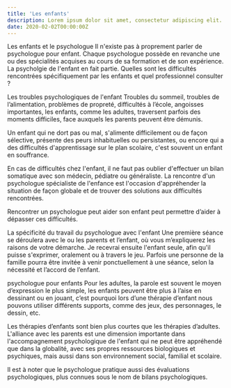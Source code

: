 ```yaml
---
title: 'Les enfants'
description: Lorem ipsum dolor sit amet, consectetur adipiscing elit.
date: 2020-02-02T00:00:00Z
---
```


Les enfants et le psychologue
Il n'existe pas à proprement parler de psychologue pour enfant. Chaque psychologue possède en revanche une ou des spécialités acquises au cours de sa formation et de son expérience. La psycholgie de l'enfant en fait partie. Quelles sont les difficultés rencontrées spécifiquement par les enfants et quel professionnel consulter ?

Les troubles psychologiques de l'enfant
Troubles du sommeil, troubles de l’alimentation, problèmes de propreté, difficultés à l’école, angoisses importantes, les enfants, comme les adultes, traversent parfois des moments difficiles, face auxquels les parents peuvent être démunis.

Un enfant qui ne dort pas ou mal, s'alimente difficilement ou de façon sélective, présente des peurs inhabituelles ou persistantes, ou encore qui a des difficultés d'apprentissage sur le plan scolaire, c'est souvent un enfant en souffrance.

En cas de difficultés chez l'enfant, il ne faut pas oublier d'effectuer un bilan somatique avec son médecin, pédiatre ou généraliste. La rencontre d'un psychologue spécialiste de l'enfance est l'occasion d'appréhender la situation de façon globale et de trouver des solutions aux difficultés rencontrées.

Rencontrer un psychologue peut aider son enfant peut permettre d’aider à dépasser ces difficultés.

La spécificité du travail du psychologue avec l'enfant
Une première séance se déroulera avec le ou les parents et l’enfant, où vous m’expliquerez les raisons de votre démarche. Je recevrai ensuite l'enfant seule, afin qu'il puisse s'exprimer, oralement ou à travers le jeu. Parfois une personne de la famille pourra être invitée à venir ponctuellement à une séance, selon la nécessité et l’accord de l’enfant.

psychologue pour enfants
Pour les adultes, la parole est souvent le moyen d’expression le plus simple, les enfants peuvent être plus à l’aise en dessinant ou en jouant, c’est pourquoi lors d’une thérapie d’enfant nous pouvons utiliser différents supports, comme des jeux, des personnages, le dessin, etc.

Les thérapies d’enfants sont bien plus courtes que les thérapies d’adultes. L'alliance avec les parents est une dimension importante dans l'accompagnement psychologique de l'enfant qui ne peut être appréhendé que dans la globalité, avec ses propres ressources biologiques et psychiques, mais aussi dans son environnement social, familial et scolaire.

Il est à noter que le psychologue pratique aussi des évaluations psychologiques, plus connues sous le nom de bilans psychologiques.
